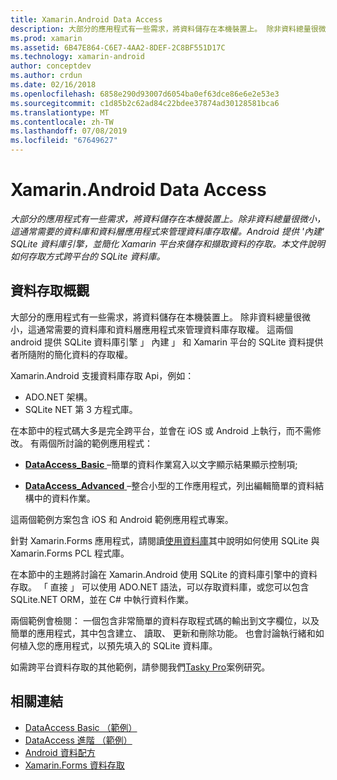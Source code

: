 ```yaml
---
title: Xamarin.Android Data Access
description: 大部分的應用程式有一些需求，將資料儲存在本機裝置上。 除非資料總量很微小，這通常需要的資料庫和資料層應用程式來管理資料庫存取權。  Android 提供 '內建' SQLite 資料庫引擎，並簡化 Xamarin 平台來儲存和擷取資料的存取。 本文件說明如何存取方式跨平台的 SQLite 資料庫。
ms.prod: xamarin
ms.assetid: 6B47E864-C6E7-4AA2-8DEF-2C8BF551D17C
ms.technology: xamarin-android
author: conceptdev
ms.author: crdun
ms.date: 02/16/2018
ms.openlocfilehash: 6858e290d93007d6054ba0ef63dce86e6e2e53e3
ms.sourcegitcommit: c1d85b2c62ad84c22bdee37874ad30128581bca6
ms.translationtype: MT
ms.contentlocale: zh-TW
ms.lasthandoff: 07/08/2019
ms.locfileid: "67649627"
---
```

# <a name="xamarinandroid-data-access"></a>Xamarin.Android Data Access

_大部分的應用程式有一些需求，將資料儲存在本機裝置上。除非資料總量很微小，這通常需要的資料庫和資料層應用程式來管理資料庫存取權。Android 提供 '內建' SQLite 資料庫引擎，並簡化 Xamarin 平台來儲存和擷取資料的存取。本文件說明如何存取方式跨平台的 SQLite 資料庫。_

## <a name="data-access-overview"></a>資料存取概觀

大部分的應用程式有一些需求，將資料儲存在本機裝置上。 除非資料總量很微小，這通常需要的資料庫和資料層應用程式來管理資料庫存取權。 這兩個 android 提供 SQLite 資料庫引擎 」 內建 」 和 Xamarin 平台的 SQLite 資料提供者所隨附的簡化資料的存取權。

Xamarin.Android 支援資料庫存取 Api，例如：

- ADO.NET 架構。
- SQLite NET 第 3 方程式庫。

在本節中的程式碼大多是完全跨平台，並會在 iOS 或 Android 上執行，而不需修改。 有兩個所討論的範例應用程式：

- [**DataAccess_Basic** ](https://github.com/xamarin/mobile-samples/tree/master/DataAccess/Basic) &ndash;簡單的資料作業寫入以文字顯示結果顯示控制項;

- [**DataAccess_Advanced** ](https://github.com/xamarin/mobile-samples/tree/master/DataAccess/Advanced) &ndash;整合小型的工作應用程式，列出編輯簡單的資料結構中的資料作業。

這兩個範例方案包含 iOS 和 Android 範例應用程式專案。

針對 Xamarin.Forms 應用程式，請閱讀[使用資料庫](~/xamarin-forms/data-cloud/data/databases.md)其中說明如何使用 SQLite 與 Xamarin.Forms PCL 程式庫。

在本節中的主題將討論在 Xamarin.Android 使用 SQLite 的資料庫引擎中的資料存取。 「 直接 」 可以使用 ADO.NET 語法，可以存取資料庫，或您可以包含 SQLite.NET ORM，並在 C# 中執行資料作業。

兩個範例會檢閱： 一個包含非常簡單的資料存取程式碼的輸出到文字欄位，以及簡單的應用程式，其中包含建立、 讀取、 更新和刪除功能。 也會討論執行緒和如何植入您的應用程式，以預先填入的 SQLite 資料庫。

如需跨平台資料存取的其他範例，請參閱我們[Tasky Pro](~/cross-platform/app-fundamentals/building-cross-platform-applications/case-study-tasky.md)案例研究。


## <a name="related-links"></a>相關連結

- [DataAccess Basic （範例）](https://github.com/xamarin/mobile-samples/tree/master/DataAccess/Basic)
- [DataAccess 進階 （範例）](https://github.com/xamarin/mobile-samples/tree/master/DataAccess/Advanced)
- [Android 資料配方](https://github.com/xamarin/recipes/tree/master/Recipes/android/data)
- [Xamarin.Forms 資料存取](~/xamarin-forms/data-cloud/data/databases.md)
